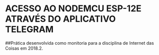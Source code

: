# ACESSO AO NODEMCU ESP-12E ATRAVÉS DO APLICATIVO TELEGRAM

##Prática desenvolvida como monitoria para a disciplina de Internet das Coisas em 2018.2. 
